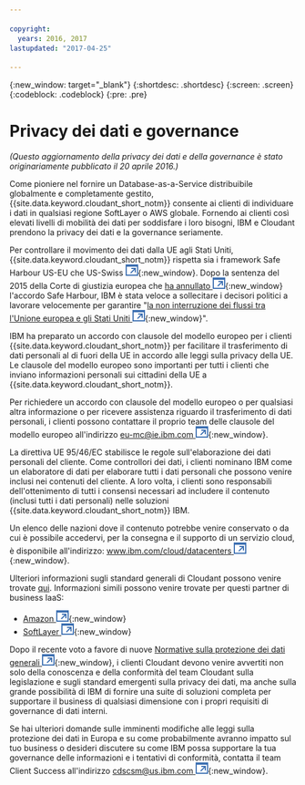 ```yaml
---

copyright:
  years: 2016, 2017
lastupdated: "2017-04-25"

---
```


{:new_window: target="_blank"}
{:shortdesc: .shortdesc}
{:screen: .screen}
{:codeblock: .codeblock}
{:pre: .pre}

<!-- Acrolinx: 2017-02-01 -->

# Privacy dei dati e governance

_(Questo aggiornamento della privacy dei dati e della governance è stato originariamente pubblicato il 20 aprile 2016.)_

Come pioniere nel fornire un Database-as-a-Service distribuibile globalmente e completamente gestito,
{{site.data.keyword.cloudant_short_notm}} consente ai clienti di individuare i dati
in qualsiasi regione SoftLayer o AWS globale.
Fornendo ai clienti così elevati livelli di mobilità dei dati per soddisfare i loro bisogni,
IBM e Cloudant prendono la privacy dei dati e la governance seriamente.

Per controllare il movimento dei dati dalla UE agli Stati Uniti,
{{site.data.keyword.cloudant_short_notm}} rispetta sia i framework Safe Harbour US-EU che US-Swiss
[
![Icona link esterno](../images/launch-glyph.svg "Icona link esterno")](https://safeharbor.export.gov/companyinfo.aspx?id=29450){:new_window}.
Dopo la sentenza del 2015 della Corte di giustizia europea che
[ha annullato
![Icona link esterno](../images/launch-glyph.svg "Icona link esterno")](http://curia.europa.eu/juris/document/document.jsf?text=&docid=169195&pageIndex=0&doclang=en&mode=req&dir=&occ=first&part=1&cid=113326){:new_window}
l'accordo Safe Harbour,
IBM è stata veloce a sollecitare i decisori politici a lavorare velocemente
per garantire "[la non interruzione dei flussi tra l'Unione europea e gli Stati Uniti ![Icona link esterno](../images/launch-glyph.svg "Icona link esterno")](http://www.ibm.com/ibm/ibmgra/safe_harbor_10062015.html){:new_window}".

IBM ha preparato un accordo con clausole del modello europeo per i clienti {{site.data.keyword.cloudant_short_notm}}
per facilitare il trasferimento di dati personali al di fuori della UE
in accordo alle leggi sulla privacy della UE.
Le clausole del modello europeo sono importanti per tutti i clienti
che inviano informazioni personali sui cittadini della UE a {{site.data.keyword.cloudant_short_notm}}.

Per richiedere un accordo con clausole del modello europeo
o per qualsiasi altra informazione o per ricevere assistenza riguardo il trasferimento di dati personali,
i clienti possono contattare il proprio team delle clausole del modello europeo all'indirizzo [eu-mc@ie.ibm.com ![Icona link esterno](../images/launch-glyph.svg "Icona link esterno")](mailto:eu-mc@ie.ibm.com){:new_window}.

La direttiva UE 95/46/EC stabilisce le regole sull'elaborazione dei dati personali del cliente.
Come controllori dei dati,
i clienti nominano IBM come un elaboratore di dati per elaborare tutti i dati personali che possono venire inclusi nei contenuti del cliente.
A loro volta,
i clienti sono responsabili dell'ottenimento di tutti i consensi necessari
ad includere il contenuto (inclusi tutti i dati personali) nelle soluzioni {{site.data.keyword.cloudant_short_notm}} IBM.

Un elenco delle nazioni dove il contenuto potrebbe venire conservato
o da cui è possibile accedervi,
per la consegna e il supporto di un servizio cloud,
è disponibile all'indirizzo:
[www.ibm.com/cloud/datacenters ![Icona link esterno](../images/launch-glyph.svg "Icona link esterno")](http://www.ibm.com/cloud/datacenters){:new_window}.

Ulteriori informazioni sugli standard generali di Cloudant possono venire trovate
[qui](compliance.html).
Informazioni simili possono venire trovate per questi partner di business IaaS:

-   [Amazon ![Icona link esterno](../images/launch-glyph.svg "Icona link esterno")](https://aws.amazon.com/compliance/){:new_window}
-   [SoftLayer ![Icona link esterno](../images/launch-glyph.svg "Icona link esterno")](http://www.softlayer.com/compliance){:new_window}

Dopo il recente voto a favore di nuove
[Normative sulla protezione dei dati generali ![Icona link esterno](../images/launch-glyph.svg "Icona link esterno")](http://www.engadget.com/2016/04/14/eu-data-protection-rules/){:new_window},
i clienti Cloudant devono venire avvertiti non solo della conoscenza e della conformità del team Cloudant
sulla legislazione e sugli standard emergenti sulla privacy dei dati,
ma anche sulla grande possibilità di IBM di fornire una suite di soluzioni completa
per supportare il business di qualsiasi dimensione con i propri requisiti di governance di dati interni.

Se hai ulteriori domande sulle imminenti modifiche alle leggi sulla protezione dei dati in Europa
e su come probabilmente avranno impatto sul tuo business
o desideri discutere su come IBM possa supportare la tua governance delle informazioni e
i tentativi di conformità,
contatta il team Client Success all'indirizzo [cdscsm@us.ibm.com ![Icona link esterno](../images/launch-glyph.svg "Icona link esterno")](mailto:cdscsm@us.ibm.com){:new_window}. 
